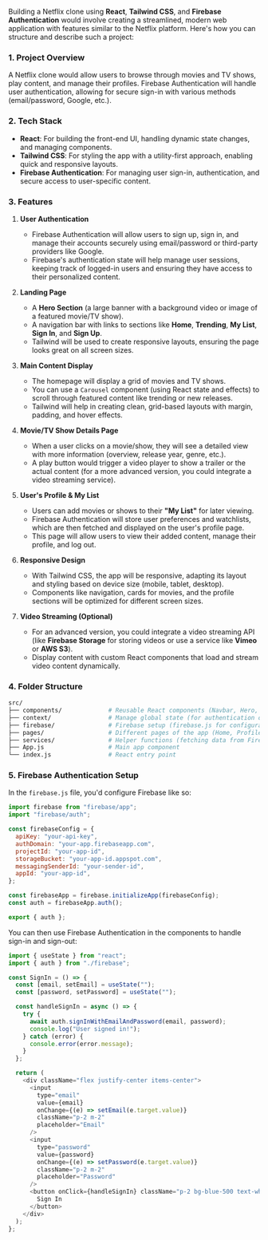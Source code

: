 Building a Netflix clone using **React**, **Tailwind CSS**, and **Firebase Authentication** would involve creating a streamlined, modern web application with features similar to the Netflix platform. Here's how you can structure and describe such a project:

### 1. **Project Overview**

A Netflix clone would allow users to browse through movies and TV shows, play content, and manage their profiles. Firebase Authentication will handle user authentication, allowing for secure sign-in with various methods (email/password, Google, etc.).

### 2. **Tech Stack**

- **React**: For building the front-end UI, handling dynamic state changes, and managing components.
- **Tailwind CSS**: For styling the app with a utility-first approach, enabling quick and responsive layouts.
- **Firebase Authentication**: For managing user sign-in, authentication, and secure access to user-specific content.

### 3. **Features**

1. **User Authentication**
   - Firebase Authentication will allow users to sign up, sign in, and manage their accounts securely using email/password or third-party providers like Google.
   - Firebase's authentication state will help manage user sessions, keeping track of logged-in users and ensuring they have access to their personalized content.
2. **Landing Page**

   - A **Hero Section** (a large banner with a background video or image of a featured movie/TV show).
   - A navigation bar with links to sections like **Home**, **Trending**, **My List**, **Sign In**, and **Sign Up**.
   - Tailwind will be used to create responsive layouts, ensuring the page looks great on all screen sizes.

3. **Main Content Display**

   - The homepage will display a grid of movies and TV shows.
   - You can use a `Carousel` component (using React state and effects) to scroll through featured content like trending or new releases.
   - Tailwind will help in creating clean, grid-based layouts with margin, padding, and hover effects.

4. **Movie/TV Show Details Page**

   - When a user clicks on a movie/show, they will see a detailed view with more information (overview, release year, genre, etc.).
   - A play button would trigger a video player to show a trailer or the actual content (for a more advanced version, you could integrate a video streaming service).

5. **User's Profile & My List**

   - Users can add movies or shows to their **"My List"** for later viewing.
   - Firebase Authentication will store user preferences and watchlists, which are then fetched and displayed on the user's profile page.
   - This page will allow users to view their added content, manage their profile, and log out.

6. **Responsive Design**

   - With Tailwind CSS, the app will be responsive, adapting its layout and styling based on device size (mobile, tablet, desktop).
   - Components like navigation, cards for movies, and the profile sections will be optimized for different screen sizes.

7. **Video Streaming (Optional)**
   - For an advanced version, you could integrate a video streaming API (like **Firebase Storage** for storing videos or use a service like **Vimeo** or **AWS S3**).
   - Display content with custom React components that load and stream video content dynamically.

### 4. **Folder Structure**

```bash
src/
├── components/             # Reusable React components (Navbar, Hero, MovieCard, etc.)
├── context/                # Manage global state (for authentication or user data)
├── firebase/               # Firebase setup (firebase.js for configuration)
├── pages/                  # Different pages of the app (Home, Profile, SignIn, etc.)
├── services/               # Helper functions (fetching data from Firebase, etc.)
├── App.js                  # Main app component
└── index.js                # React entry point
```

### 5. **Firebase Authentication Setup**

In the `firebase.js` file, you'd configure Firebase like so:

```javascript
import firebase from "firebase/app";
import "firebase/auth";

const firebaseConfig = {
  apiKey: "your-api-key",
  authDomain: "your-app.firebaseapp.com",
  projectId: "your-app-id",
  storageBucket: "your-app-id.appspot.com",
  messagingSenderId: "your-sender-id",
  appId: "your-app-id",
};

const firebaseApp = firebase.initializeApp(firebaseConfig);
const auth = firebaseApp.auth();

export { auth };
```

You can then use Firebase Authentication in the components to handle sign-in and sign-out:

```javascript
import { useState } from "react";
import { auth } from "./firebase";

const SignIn = () => {
  const [email, setEmail] = useState("");
  const [password, setPassword] = useState("");

  const handleSignIn = async () => {
    try {
      await auth.signInWithEmailAndPassword(email, password);
      console.log("User signed in!");
    } catch (error) {
      console.error(error.message);
    }
  };

  return (
    <div className="flex justify-center items-center">
      <input
        type="email"
        value={email}
        onChange={(e) => setEmail(e.target.value)}
        className="p-2 m-2"
        placeholder="Email"
      />
      <input
        type="password"
        value={password}
        onChange={(e) => setPassword(e.target.value)}
        className="p-2 m-2"
        placeholder="Password"
      />
      <button onClick={handleSignIn} className="p-2 bg-blue-500 text-white">
        Sign In
      </button>
    </div>
  );
};
```
